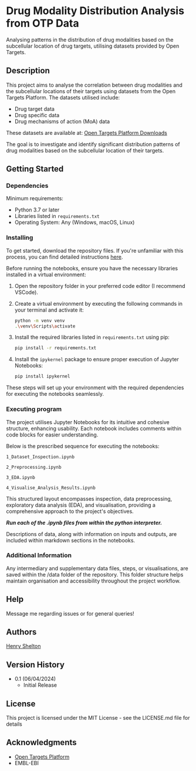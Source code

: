 # Drug Modality Distribution Analysis from OTP Data

Analysing patterns in the distribution of drug modalities based on the subcellular location of drug targets, utilising datasets provided by Open Targets.


## Description

This project aims to analyse the correlation between drug modalities and the subcellular locations of their targets using datasets from the Open Targets Platform. The datasets utilised include:

* Drug target data
* Drug specific data
* Drug mechanisms of action (MoA) data

These datasets are available at: [Open Targets Platform Downloads](https://platform.opentargets.org/downloads)

The goal is to investigate and identify significant distribution patterns of drug modalities based on the subcellular location of their targets.


## Getting Started

### Dependencies

Minimum requirements: 
* Python 3.7 or later
* Libraries listed in `requirements.txt`
* Operating System: Any (Windows, macOS, Linux)


### Installing

To get started, download the repository files. If you're unfamiliar with this process, you can find detailed instructions [here](https://docs.github.com/en/repositories/working-with-files/using-files/downloading-source-code-archives).

Before running the notebooks, ensure you have the necessary libraries installed in a virtual environment:

1. Open the repository folder in your preferred code editor (I recommend VSCode).

2. Create a virtual environment by executing the following commands in your terminal and activate it:

    ```bash
    python -m venv venv
    .\venv\Scripts\activate
    ```

3. Install the required libraries listed in `requirements.txt` using pip:

    ```bash
    pip install -r requirements.txt
    ```

4. Install the `ipykernel` package to ensure proper execution of Jupyter Notebooks:

    ```bash
    pip install ipykernel
    ```

These steps will set up your environment with the required dependencies for executing the notebooks seamlessly.


### Executing program

The project utilises Jupyter Notebooks for its intuitive and cohesive structure, enhancing usability. Each notebook includes comments within code blocks for easier understanding.

Below is the prescribed sequence for executing the notebooks:

    1_Dataset_Inspection.ipynb

    2_Preprocessing.ipynb

    3_EDA.ipynb

    4_Visualise_Analysis_Results.ipynb


This structured layout encompasses inspection, data preprocessing, exploratory data analysis (EDA), and visualisation, providing a comprehensive approach to the project's objectives.

**_Run each of the .ipynb files from within the python interpreter._**

Descriptions of data, along with information on inputs and outputs, are included within markdown sections in the notebooks.


### Additional Information

Any intermediary and supplementary data files, steps, or visualisations, are saved within the /data folder of the repository. This folder structure helps maintain organisation and accessibility throughout the project workflow.


## Help

Message me regarding issues or for general queries!


## Authors

[Henry Shelton](https://github.com/Henry-Shelton)


## Version History

* 0.1 (06/04/2024)
    * Initial Release


## License

This project is licensed under the MIT License - see the LICENSE.md file for details


## Acknowledgments

* [Open Targets Platform](https://platform.opentargets.org)
* EMBL-EBI